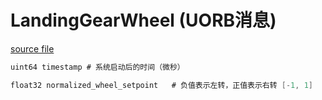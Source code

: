 # LandingGearWheel (UORB消息)

[source file](https://github.com/PX4/PX4-Autopilot/blob/main/msg/LandingGearWheel.msg)

```c
uint64 timestamp # 系统启动后的时间（微秒）

float32 normalized_wheel_setpoint	# 负值表示左转，正值表示右转 [-1, 1]
```
